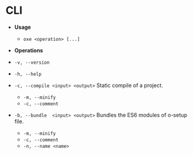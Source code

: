 
# CLI

- **Usage**

	- `oxe <operation> [...]`

- **Operations**

- `-v, --version`
- `-h, --help`

- `-c, --compile <input> <output>` Static compile of a project.
	- `-m, --minify`
	- `-c, --comment`

- `-b, --bundle  <input> <output>` Bundles the ES6 modules of o-setup file.
	- `-m, --minify`
	- `-c, --comment`
	- `-n, --name <name>`
